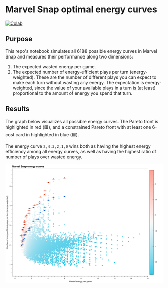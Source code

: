 # Marvel Snap optimal energy curves

[![Colab](https://colab.research.google.com/assets/colab-badge.svg)](https://colab.research.google.com/github/lsorber/marvel-snap-optimal-energy-curve/blob/main/marvel-snap-optimal-energy-curve.ipynb)

## Purpose

This repo's notebook simulates all 6188 possible energy curves in Marvel Snap and measures their performance along two dimensions:

1. The expected wasted energy per game.
2. The expected number of energy-efficient plays per turn (energy-weighted). These are the number of different plays you can expect to make each turn without wasting any energy. The expectation is energy-weighted, since the value of your available plays in a turn is (at least) proportional to the amount of energy you spend that turn.

## Results

The graph below visualizes all possible energy curves. The Pareto front is highlighted in red (🟥), and a constrained Pareto front with at least one 6-cost card in highlighted in blue (🟦).

The energy curve `2,4,3,2,1,0` wins both as having the highest energy efficiency among all energy curves, as well as having the highest ratio of number of plays over wasted energy.

![Marvel Snap energy curves](marvel-snap-energy-curves.png)
